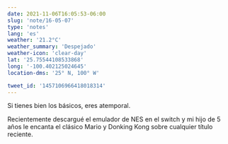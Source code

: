 ```yaml
---
date: 2021-11-06T16:05:53-06:00
slug: 'note/16-05-07'
type: 'notes'
lang: 'es'
weather: '21.2°C'
weather_summary: 'Despejado'
weather-icon: 'clear-day'
lat: '25.75544108533868'
long: '-100.402125024645'
location-dms: '25° N, 100° W'

tweet_id: '1457106966418018314'
---
```

Si tienes bien los básicos, eres atemporal.

Recientemente descargué el emulador de NES en el switch y mi hijo de 5 años le encanta el clásico Mario y Donking Kong sobre cualquier título reciente.